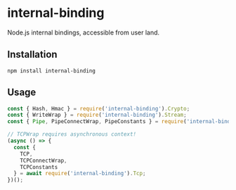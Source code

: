 # internal-binding

Node.js internal bindings, accessible from user land.

## Installation

```
npm install internal-binding
```

## Usage
```javascript
const { Hash, Hmac } = require('internal-binding').Crypto;
const { WriteWrap } = require('internal-binding').Stream;
const { Pipe, PipeConnectWrap, PipeConstants } = require('internal-binding').Pipe;

// TCPWrap requires asynchronous context!
(async () => {
  const {
    TCP,
    TCPConnectWrap,
    TCPConstants
  } = await require('internal-binding').Tcp;
})();
